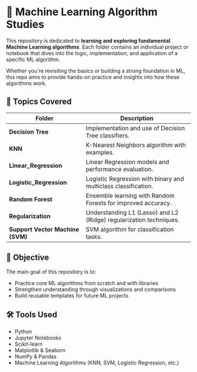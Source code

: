 # 📘 Machine Learning Algorithm Studies

This repository is dedicated to **learning and exploring fundamental Machine Learning algorithms**. Each folder contains an individual project or notebook that dives into the logic, implementation, and application of a specific ML algorithm.

Whether you're revisiting the basics or building a strong foundation in ML, this repo aims to provide hands-on practice and insights into how these algorithms work.

## 📂 Topics Covered

| Folder                         | Description                               |
|-------------------------------|-------------------------------------------|
| **Decision Tree**             | Implementation and use of Decision Tree classifiers. |
| **KNN**                       | K-Nearest Neighbors algorithm with examples. |
| **Linear_Regression**         | Linear Regression models and performance evaluation. |
| **Logistic_Regression**       | Logistic Regression with binary and multiclass classification. |
| **Random Forest**             | Ensemble learning with Random Forests for improved accuracy. |
| **Regularization**            | Understanding L1 (Lasso) and L2 (Ridge) regularization techniques. |
| **Support Vector Machine (SVM)** | SVM algorithm for classification tasks. |

## 🎯 Objective

The main goal of this repository is to:
- Practice core ML algorithms from scratch and with libraries
- Strengthen understanding through visualizations and comparisons
- Build reusable templates for future ML projects

## 🛠️ Tools Used

- Python
- Jupyter Notebooks
- Scikit-learn
- Matplotlib & Seaborn
- NumPy & Pandas
- Machine Learning Algorithms (KNN, SVM, Logistic Regression, etc.)
